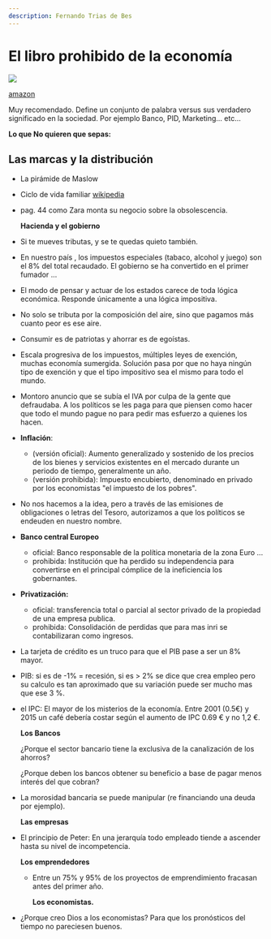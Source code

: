 ```yaml
---
description: Fernando Trias de Bes
---
```


# El libro prohibido de la economía

![](https://images-na.ssl-images-amazon.com/images/I/51PKmezZT1L._SX326_BO1,204,203,200_.jpg)

[amazon](https://www.amazon.es/libro-prohibido-econom%C3%ADa-gobiernos-COLECCI%C3%93N/dp/8467045531/ref=tmm_pap_swatch_0?_encoding=UTF8&qid=1588139890&sr=1-1)

Muy recomendado. Define un conjunto de palabra versus sus verdadero significado en la sociedad. Por ejemplo Banco, PID, Marketing... etc...

**Lo que No quieren que sepas:**

## Las marcas y la distribución

* La pirámide de Maslow
* Ciclo de vida familiar [wikipedia](https://es.wikipedia.org/wiki/Ciclo_de_vida_familiar)
* pag. 44 como Zara monta su negocio sobre la obsolescencia.

  **Hacienda y el gobierno**

* Si te mueves tributas, y se te quedas quieto también.
* En nuestro país , los impuestos especiales \(tabaco, alcohol y juego\) son el 8% del total recaudado. El gobierno se ha convertido en el primer fumador ...
* El modo de pensar y actuar de los estados carece de toda lógica económica. Responde únicamente a una lógica impositiva.
* No solo se tributa por la composición del aire, sino que pagamos más cuanto peor es ese aire.
* Consumir es de patriotas y ahorrar es de egoístas.
* Escala progresiva de los impuestos, múltiples leyes de exención, muchas economía sumergida. Solución pasa por que no haya ningún tipo de exención y que el tipo impositivo sea el mismo para todo el mundo.
* Montoro anuncio que se subía el IVA por culpa de la gente que defraudaba. A los políticos se les paga para que piensen como hacer que todo el mundo pague no para pedir mas esfuerzo a quienes los hacen.
* **Inflación**:
  * \(versión oficial\): Aumento generalizado y sostenido de los precios de los bienes y servicios existentes en el mercado durante un periodo de tiempo, generalmente un año.
  * \(versión prohibida\): Impuesto encubierto, denominado en privado por los economistas "el impuesto de los pobres".
* No nos hacemos a la idea, pero a través de las emisiones de obligaciones o letras del Tesoro, autorizamos a que los políticos se endeuden en nuestro nombre.
* **Banco central Europeo**
  * oficial: Banco responsable de la política monetaria de la zona Euro ...
  * prohibida: Institución que ha perdido su independencia para convertirse en el principal cómplice de la ineficiencia los gobernantes.
* **Privatización:**
  * oficial: transferencia total o parcial al sector privado de la propiedad de una empresa publica.
  * prohibida: Consolidación de perdidas que para mas inri se contabilizaran como ingresos.
* La tarjeta de crédito es un truco para que el PIB pase a ser un 8% mayor.
* PIB: si es de -1% = recesión, si es &gt; 2% se dice que crea empleo pero su calculo es tan aproximado que su variación puede ser mucho mas que ese 3 %.
* el IPC: El mayor de los misterios de la economía. Entre 2001 \(0.5€\) y 2015 un café debería costar según el aumento de IPC 0.69 € y no 1,2 €.

  **Los Bancos**

  ¿Porque el sector bancario tiene la exclusiva de la canalización de los ahorros?

  ¿Porque deben los bancos obtener su beneficio a base de pagar menos interés del que cobran?

* La morosidad bancaria se puede manipular \(re financiando una deuda por ejemplo\).

  **Las empresas**

* El principio de Peter: En una jerarquía todo empleado tiende a ascender hasta su nivel de incompetencia. 

  **Los emprendedores**

  * Entre un 75% y 95% de los proyectos de emprendimiento fracasan antes del primer año.

    **Los economistas.**

* ¿Porque creo Dios a los economistas? Para que los pronósticos del tiempo no pareciesen buenos.

